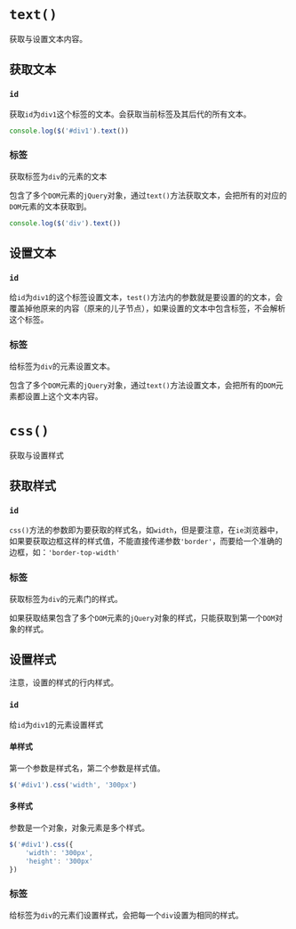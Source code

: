 # `text()`

获取与设置文本内容。

## 获取文本

### `id`

获取`id`为`div1`这个标签的文本。会获取当前标签及其后代的所有文本。

```js
console.log($('#div1').text())
```

### 标签

获取标签为`div`的元素的文本

包含了多个`DOM`元素的`jQuery`对象，通过`text()`方法获取文本，会把所有的对应的`DOM`元素的文本获取到。

```js
console.log($('div').text())
```

## 设置文本

### `id`

给`id`为`div1`的这个标签设置文本，`test()`方法内的参数就是要设置的的文本，会覆盖掉他原来的内容（原来的儿子节点），如果设置的文本中包含标签，不会解析这个标签。

### 标签

给标签为`div`的元素设置文本。

包含了多个`DOM`元素的`jQuery`对象，通过`text()`方法设置文本，会把所有的`DOM`元素都设置上这个文本内容。



# `css()`

获取与设置样式

## 获取样式

### `id`

`css()`方法的参数即为要获取的样式名，如`width`，但是要注意，在`ie`浏览器中，如果要获取边框这样的样式值，不能直接传递参数`'border'`，而要给一个准确的边框，如：`'border-top-width'`

### 标签

获取标签为`div`的元素门的样式。

如果获取结果包含了多个`DOM`元素的`jQuery`对象的样式，只能获取到第一个`DOM`对象的样式。

## 设置样式

注意，设置的样式的行内样式。

### `id`

给`id`为`div1`的元素设置样式

#### 单样式

第一个参数是样式名，第二个参数是样式值。

```js
$('#div1').css('width', '300px')
```

#### 多样式

参数是一个对象，对象元素是多个样式。

```js
$('#div1').css({
	'width': '300px',
	'height': '300px'
})
```

### 标签

给标签为`div`的元素们设置样式，会把每一个`div`设置为相同的样式。

